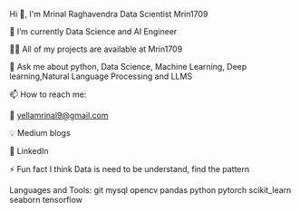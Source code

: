 Hi 👋, I'm Mrinal Raghavendra
Data Scientist
Mrin1709

🌱 I’m currently Data Science and AI Engineer

👨‍💻 All of my projects are available at Mrin1709

💬 Ask me about python, Data Science, Machine Learning, Deep learning,Natural Language Processing and LLMS

📫 How to reach me:

📧 yellamrinal9@gmail.com

💡 Medium blogs

🏢 LinkedIn

⚡ Fun fact I think Data is need to be understand, find the pattern


Languages and Tools:
git mysql opencv pandas python pytorch scikit_learn seaborn tensorflow



